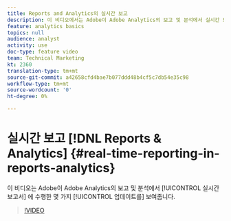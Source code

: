 ```yaml
---
title: Reports and Analytics의 실시간 보고
description: 이 비디오에서는 Adobe이 Adobe Analytics의 보고 및 분석에서 실시간 보고서에 수행한 몇 가지 업데이트를 보여줍니다.
feature: analytics basics
topics: null
audience: analyst
activity: use
doc-type: feature video
team: Technical Marketing
kt: 2360
translation-type: tm+mt
source-git-commit: a42658cfd4bae7b077ddd48b4cf5c7db54e35c98
workflow-type: tm+mt
source-wordcount: '0'
ht-degree: 0%

---
```



# 실시간 보고 [!DNL Reports & Analytics] {#real-time-reporting-in-reports-analytics}

이 비디오는 Adobe이 Adobe Analytics의 보고 및 분석에서 [!UICONTROL 실시간 보고서] 에 수행한 몇 가지 [!UICONTROL 업데이트를] 보여줍니다.

>[!VIDEO](https://video.tv.adobe.com/v/25454/?quality=12)
